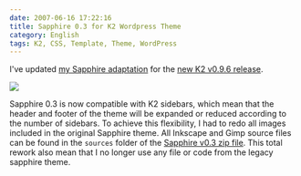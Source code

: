 ```yaml
---
date: 2007-06-16 17:22:16
title: Sapphire 0.3 for K2 Wordpress Theme
category: English
tags: K2, CSS, Template, Theme, WordPress
---
```


I've updated
[my Sapphire adaptation](https://kevin.deldycke.com/2007/03/sapphire-style-for-k2-wordpress-theme/)
for the
[new K2 v0.9.6 release](https://web.archive.org/web/20140626230528/https://getk2.com/2007/06/k2-v096-released/).

![](/uploads/2007/sapphire-style-for-k2-03-wordpress-theme.png)

Sapphire 0.3 is now compatible with K2 sidebars, which mean that the header and
footer of the theme will be expanded or reduced according to the number of
sidebars. To achieve this flexibility, I had to redo all images included in the
original Sapphire theme. All Inkscape and Gimp source files can be found in the
`sources` folder of the
[Sapphire v0.3 zip file](https://github.com/kdeldycke/sapphire/archive/sapphire-0.3.zip).
This total rework also mean that I no longer use any file or code from the
legacy sapphire theme.
